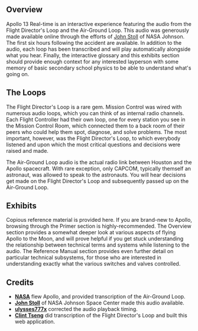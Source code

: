 Overview
--------

Apollo 13 Real-time is an interactive experience featuring the audio from the Flight Director's Loop and the Air-Ground Loop. This audio was generously made available online through the efforts of [John Stoll](https://archive.org/details/Apollo13Audio) of NASA Johnson. The first six hours following the accident are available. In addition to the audio, each loop has been transcribed and will play automatically alongside what you hear. Finally, the interactive glossary and this exhibits section should provide enough context for any interested layperson with some memory of basic secondary school physics to be able to understand what's going on.

The Loops
---------

The Flight Director's Loop is a rare gem. Mission Control was wired with numerous audio loops, which you can think of as internal radio channels. Each Flight Controller had their own loop, one for every station you see in the Mission Control Room, which connected them to a back room of their peers who could help them spot, diagnose, and solve problems. The most important, however, was the Flight Director's Loop, to which everybody listened and upon which the most critical questions and decisions were raised and made.

The Air-Ground Loop audio is the actual radio link between Houston and the Apollo spacecraft. With rare exception, only CAPCOM, typically themself an astronaut, was allowed to speak to the astronauts. You will hear decisions get made on the Flight Director's Loop and subsequently passed up on the Air-Ground Loop.

Exhibits
--------

Copious reference material is provided here. If you are brand-new to Apollo, browsing through the Primer section is highly-recommended. The Overview section provides a somewhat deeper look at various aspects of flying Apollo to the Moon, and will prove helpful if you get stuck understanding the relationship between technical terms and systems while listening to the audio. The Reference Manual section provides even further detail on particular technical subsystems, for those who are interested in understanding exactly what the various switches and valves controlled.

Credits
-------

* **[NASA](https://nasa.gov)** flew Apollo, and provided transcription of the Air-Ground Loop.
* **[John Stoll](https://archive.org/details/Apollo13Audio)** of NASA Johnson Space Center made this audio available.
* **[ulysses777x](https://www.youtube.com/user/ulysses777x)** corrected the audio playback timing.
* **[Clint Tseng](https://twitter.com/cxlt)** did transcription of the Flight Director's Loop and built this web application.

